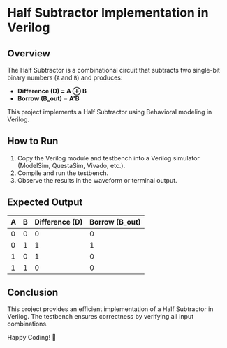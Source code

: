 # Half Subtractor Implementation in Verilog

## Overview
The Half Subtractor is a combinational circuit that subtracts two single-bit binary numbers (`A` and `B`) and produces:
- **Difference (D) = A ⊕ B**
- **Borrow (B_out) = A'B**

This project implements a Half Subtractor using Behavioral modeling in Verilog.

## How to Run
1. Copy the Verilog module and testbench into a Verilog simulator (ModelSim, QuestaSim, Vivado, etc.).
2. Compile and run the testbench.
3. Observe the results in the waveform or terminal output.

## Expected Output

| A | B | Difference (D) | Borrow (B_out) |
|---|---|--------------|---------------|
| 0 | 0 | 0 | 0 |
| 0 | 1 | 1 | 1 |
| 1 | 0 | 1 | 0 |
| 1 | 1 | 0 | 0 |

## Conclusion
This project provides an efficient implementation of a Half Subtractor in Verilog. The testbench ensures correctness by verifying all input combinations.

Happy Coding! 🚀


